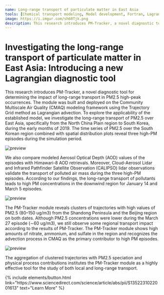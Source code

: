 ```yaml
---
name: Long-range transport of particulate matter in East Asia
tools: [Chemical transport modeling, Model development, Fortran, Lagrangian advection]
image: https://i.imgur.com/sh60Tjk.png
description: This research introduces PM-Tracker, a novel diagnostic tool for determining the impact of long-range transport in PM2.5 high-peak occurrences.
---
```


# Investigating the long-range transport of particulate matter in East Asia: Introducing a new Lagrangian diagnostic tool

This research introduces PM-Tracker, a novel diagnostic tool for determining the impact of long-range transport in PM2.5 high-peak occurrences. The module was built and deployed on the Community Multiscale Air Quality (CMAQ) modeling framework using the Trajectory Grid method as Lagrangian advection. To explore the applicability of the established model, we investigate the long-range transport of PM2.5 over East Asia, specifically from the North China Plain region to South Korea, during the early months of 2019. The time series of PM2.5 over the South Korean region combined with spatial distribution plots reveal three high-PM episodes during the simulation period. 

![preview](https://i.imgur.com/0UBNJoG.jpg)

We also compare modeled Aerosol Optical Depth (AOD) values of the episodes with Himawari-8 AOD retrievals. Moreover, Cloud-Aerosol Lidar and Infrared Pathfinder Satellite Observation (CALIPSO) lidar observations validate the transport of polluted air mass during the three high-PM episodes. According to our findings, the long-range transport of pollutants leads to high PM concentrations in the downwind region for January 14 and March 5 episodes.

![preview](https://i.imgur.com/9WVw2Dm.png)

The PM-Tracker module reveals clusters of trajectories with high values of PM2.5 (80–150 ug/m3) from the Shandong Peninsula and the Beijing region on both dates. Although PM2.5 concentrations were lower during the March 27 episode (∼60 ug/m3), we still observe some regional transport impact according to the results of PM-Tracker. The PM-Tracker module shows high amounts of nitrate, ammonium, and sulfate in the region and recognizes the advection process in CMAQ as the primary contributor to high PM episodes. 

![preview](https://i.imgur.com/sh60Tjk.png)


The aggregation of clustered trajectories with PM2.5 speciation and physical process contributions institutes the PM-Tracker module as a highly effective tool for the study of both local and long-range transport.

<p class="text-center">
{% include elements/button.html link="https://www.sciencedirect.com/science/article/abs/pii/S1352231022001613" text="Learn More" %}
</p>
